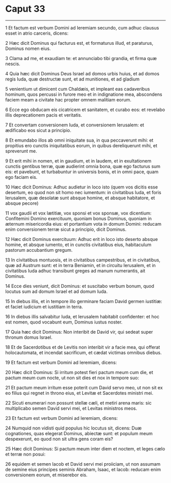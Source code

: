 # Caput 33

***

1 Et factum est verbum Domini ad Ieremiam secundo, cum adhuc clausus esset in atrio carceris, dicens:

2 Hæc dicit Dominus qui facturus est, et formaturus illud, et paraturus, Dominus nomen eius.

3 Clama ad me, et exaudiam te: et annunciabo tibi grandia, et firma quæ nescis.

4 Quia hæc dicit Dominus Deus Israel ad domos urbis huius, et ad domos regis Iuda, quæ destructæ sunt, et ad munitiones, et ad gladium

5 venientium ut dimicent cum Chaldæis, et impleant eas cadaveribus hominum, quos percussi in furore meo et in indignatione mea, abscondens faciem meam a civitate hac propter omnem malitiam eorum.

6 Ecce ego obducam eis cicatricem et sanitatem, et curabo eos: et revelabo illis deprecationem pacis et veritatis.

7 Et convertam conversionem Iuda, et conversionem Ierusalem: et ædificabo eos sicut a principio.

8 Et emundabo illos ab omni iniquitate sua, in qua peccaverunt mihi: et propitius ero cunctis iniquitatibus eorum, in quibus dereliquerunt mihi, et spreverunt me.

9 Et erit mihi in nomen, et in gaudium, et in laudem, et in exultationem cunctis gentibus terræ, quæ audierint omnia bona, quæ ego facturus sum eis: et pavebunt, et turbabuntur in universis bonis, et in omni pace, quam ego faciam eis.

10 Hæc dicit Dominus: Adhuc audietur in loco isto (quem vos dicitis esse desertum, eo quod non sit homo nec iumentum: in civitatibus Iuda, et foris Ierusalem, quæ desolatæ sunt absque homine, et absque habitatore, et absque pecore)

11 vox gaudii et vox lætitiæ, vox sponsi et vox sponsæ, vox dicentium: Confitemini Domino exercituum, quoniam bonus Dominus, quoniam in æternum misericordia eius: et portantium vota in domum Domini: reducam enim conversionem terræ sicut a principio, dicit Dominus.

12 Hæc dicit Dominus exercituum: Adhuc erit in loco isto deserto absque homine, et absque iumento, et in cunctis civitatibus eius, habitaculum pastorum accubantium gregum.

13 In civitatibus montuosis, et in civitatibus campestribus, et in civitatibus, quæ ad Austrum sunt: et in terra Beniamin, et in circuitu Ierusalem, et in civitatibus Iuda adhuc transibunt greges ad manum numerantis, ait Dominus.

14 Ecce dies veniunt, dicit Dominus: et suscitabo verbum bonum, quod locutus sum ad domum Israel et ad domum Iuda.

15 In diebus illis, et in tempore illo germinare faciam David germen iustitiæ: et faciet iudicium et iustitiam in terra.

16 In diebus illis salvabitur Iuda, et Ierusalem habitabit confidenter: et hoc est nomen, quod vocabunt eum, Dominus iustus noster.

17 Quia hæc dicit Dominus: Non interibit de David vir, qui sedeat super thronum domus Israel.

18 Et de Sacerdotibus et de Levitis non interibit vir a facie mea, qui offerat holocautomata, et incendat sacrificum, et cædat victimas omnibus diebus.

19 Et factum est verbum Domini ad Ieremiam, dicens:

20 Hæc dicit Dominus: Si irritum potest fieri pactum meum cum die, et pactum meum cum nocte, ut non sit dies et nox in tempore suo:

21 Et pactum meum irritum esse poterit cum David servo meo, ut non sit ex eo filius qui regnet in throno eius, et Levitæ et Sacerdotes ministri mei.

22 Sicuti enumerari non possunt stellæ cæli, et metiri arena maris: sic multiplicabo semen David servi mei, et Levitas ministros meos.

23 Et factum est verbum Domini ad Ieremiam, dicens:

24 Numquid non vidisti quid populus hic locutus sit, dicens: Duæ cognationes, quas elegerat Dominus, abiectæ sunt: et populum meum despexerunt, eo quod non sit ultra gens coram eis?

25 Hæc dicit Dominus: Si pactum meum inter diem et noctem, et leges cælo et terræ non posui:

26 equidem et semen Iacob et David servi mei proiiciam, ut non assumam de semine eius principes seminis Abraham, Isaac, et Iacob: reducam enim conversionem eorum, et miserebor eis.

